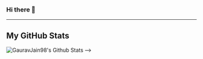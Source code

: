 ### Hi there 👋

<!--
**GauravJain98/GauravJain98** is a ✨ _special_ ✨ repository because its `README.md` (this file) appears on your GitHub profile.

Here are some ideas to get you started:

- 🔭 I’m currently working on ...
- 🌱 I’m currently learning ...
- 👯 I’m looking to collaborate on ...
- 🤔 I’m looking for help with ...
- 💬 Ask me about ...
- 📫 How to reach me: ...
- 😄 Pronouns: ...
- ⚡ Fun fact: ...

<h1>Hi there, I am <a href="https://gauravjain98.github.io" target="_blank">Gaurav</a> 😄</h1> 

![](https://visitor-badge.glitch.me/badge?page_id=GauravJain98) 

<img align='right' src="https://giphy.com/gifs/PvvSfSDFoAL5e/html5" width="230">

Developer that loves working and tea☕



---

 ## My Skills :computer:

 **Languages and Frameworks**
 
 <img alt="Django" width="30px" src="https://raw.githubusercontent.com/simple-icons/simple-icons/develop/icons/django.svg"/>|<img alt="Flask" width="30px" src="https://raw.githubusercontent.com/simple-icons/simple-icons/develop/icons/flask.svg"/>|<img alt="Python" width="30px" src="https://raw.githubusercontent.com/simple-icons/simple-icons/develop/icons/python.svg"/>|<img alt="Python" width="30px" src="https://raw.githubusercontent.com/simple-icons/simple-icons/develop/icons/kubernetes.svg"/>|<img alt="HTML" width="30px" src="https://raw.githubusercontent.com/simple-icons/simple-icons/develop/icons/html5.svg"/>|<img alt="CSS" width="30px" src="https://raw.githubusercontent.com/simple-icons/simple-icons/develop/icons/css3.svg"/>|<img alt="JavaScript" width="30px" src="https://raw.githubusercontent.com/simple-icons/simple-icons/develop/icons/javascript.svg"/>|<img alt="Bootstrap" width="30px" src="https://raw.githubusercontent.com/simple-icons/simple-icons/develop/icons/bootstrap.svg"/>|<img alt="tailwindcss" width="30px" src="https://raw.githubusercontent.com/simple-icons/simple-icons/develop/icons/tailwindcss.svg"/>
 
 **Tools**
 
 <img alt="Ubuntu" width="30px" src="https://raw.githubusercontent.com/simple-icons/simple-icons/develop/icons/ubuntu.svg"/>|<img alt="Fedora" width="30px" src="https://raw.githubusercontent.com/simple-icons/simple-icons/develop/icons/linux.svg"/>|<img alt="Git" width="30px" src="https://raw.githubusercontent.com/simple-icons/simple-icons/develop/icons/git.svg"/>|<img alt="VSCode" width="30px" src="https://raw.githubusercontent.com/simple-icons/simple-icons/develop/icons/visualstudiocode.svg"/>
 |--|--|--|--|--|
 
---
### Connect with Me
[<img align="left" alt="Gaurav Jain" width="30px" src="https://raw.githubusercontent.com/iconic/open-iconic/master/svg/globe.svg" />](https://gauravjain98.github.io) [<img align="left" alt="Twitter - Gaurav Jain" width="30px" src="https://github.com/simple-icons/simple-icons/raw/develop/icons/twitter.svg" />](https://twitter.com/gaurav_jain98) [<img align="left" alt="Instagram - Gaurav Jain" width="30px" src="https://github.com/simple-icons/simple-icons/raw/develop/icons/instagram.svg" />](https://www.instagram.com/cuber_dude/) [<img align="left" alt="LinkedIn - Gaurav Jain" width="30px" src="https://github.com/simple-icons/simple-icons/raw/develop/icons/linkedin.svg" />](https://www.linkedin.com/in/GauravJain98)  [<img align="left" alt="Email -Gaurav Jain" width="30px" src="https://raw.githubusercontent.com/iconic/open-iconic/master/svg/envelope-closed.svg" />](mailto:gauravcdj.98@gmail.com)
<!-- [<img align="left" alt="YouTube -Gaura" width="30px" src="https://github.com/simple-icons/simple-icons/raw/develop/icons/youtube.svg" />](https://www.youtube.com/c/RohanDasTech) -->
---

## **My GitHub Stats**

<img align="left" alt="GauravJain98's Github Stats" src="https://github-readme-stats.vercel.app/api?username=GauravJain98&show_icons=true&hide_border=true&theme=radical" />


-->
